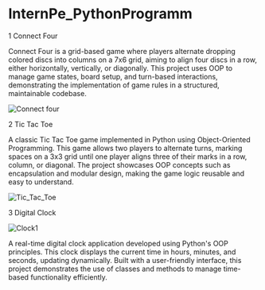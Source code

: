 # InternPe_PythonProgramm
1 Connect Four 

Connect Four is a grid-based game where players alternate dropping colored discs into columns on a 7x6 grid, aiming to align four discs in a row, either horizontally, vertically, or diagonally. This project uses OOP to manage game states, board setup, and turn-based interactions, demonstrating the implementation of game rules in a structured, maintainable codebase.

![Connect four](https://github.com/user-attachments/assets/08483d7b-8d13-482c-b064-3f87f29cc683)






2 Tic Tac Toe 

A classic Tic Tac Toe game implemented in Python using Object-Oriented Programming. This game allows two players to alternate turns, marking spaces on a 3x3 grid until one player aligns three of their marks in a row, column, or diagonal. The project showcases OOP concepts such as encapsulation and modular design, making the game logic reusable and easy to understand.

![Tic_Tac_Toe](https://github.com/user-attachments/assets/5080d74f-d549-40b3-a743-e421f9fbf997)




3 Digital Clock







![Clock1](https://github.com/user-attachments/assets/d8bbd02b-b4b9-43c8-9b03-45b1cc2c2027)






A real-time digital clock application developed using Python's OOP principles. This clock displays the current time in hours, minutes, and seconds, updating dynamically. Built with a user-friendly interface, this project demonstrates the use of classes and methods to manage time-based functionality efficiently.
